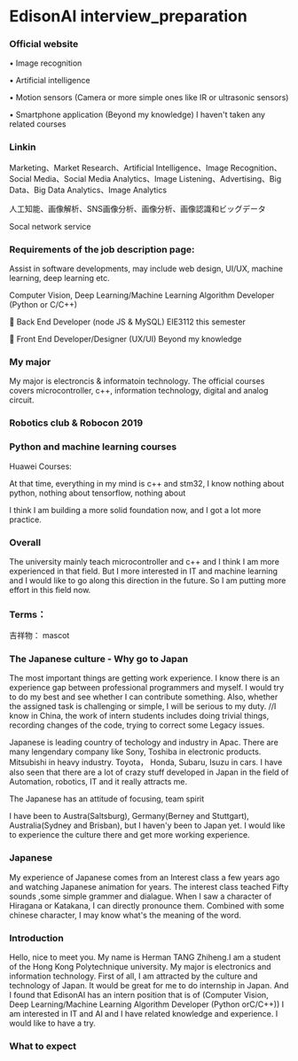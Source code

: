 # EdisonAI interview_preparation

### Official website

• Image recognition 

• Artificial intelligence 

• Motion sensors (Camera or more simple ones like IR or ultrasonic sensors)

• Smartphone application (Beyond my knowledge) I haven't taken any related courses 

### Linkin

Marketing、Market Research、Artificial Intelligence、Image Recognition、Social Media、Social Media Analytics、Image Listening、Advertising、Big Data、Big Data Analytics、Image Analytics

人工知能、画像解析、SNS画像分析、画像分析、画像認識和ビッグデータ

Socal network service

### Requirements of the job description page:

Assist in software developments, may include web design, UI/UX, machine learning, deep learning etc. 

 Computer Vision, Deep Learning/Machine Learning Algorithm Developer (Python or
C/C++)

 Back End Developer (node JS & MySQL) EIE3112 this semester

 Front End Developer/Designer (UX/UI) Beyond my knowledge



### My major

My major is electroncis & informatoin technology. The official courses covers microcontroller, c++, information technology, digital and analog circuit. 

### Robotics club & Robocon 2019



### Python and machine learning courses

Huawei Courses:

At that time, everything in my mind is c++ and stm32, I know nothing about python, nothing about tensorflow, nothing about

I think I am building a more solid foundation now, and I got a lot more practice. 

### Overall

The university mainly teach microcontroller and c++ and I think I am more experienced in that field. But I more interested in IT and machine learning and I would like to go along this direction in the future.  So I am putting more effort in this field now.





### Terms： 

吉祥物： mascot

### The Japanese culture - Why go to Japan

The most important things are getting work experience. I know there is an experience gap between professional programmers and myself. I would try to do my best and see whether I can contribute something. Also, whether the assigned task is challenging or simple, I will be serious to my duty. 
//I know in China, the work of intern students includes doing trivial things, recording changes of the code, trying to correct some Legacy issues. 

Japanese is leading country of techology and industry in Apac. There are many lengendary company like Sony, Toshiba in electronic products. Mitsubishi in heavy industry. Toyota， Honda, Subaru, Isuzu in cars. I have also seen that there are a lot of crazy stuff developed in Japan in the field of Automation, robotics, IT and it really attracts me. 

The Japanese has an attitude of focusing, team spirit


I have been to Austra(Saltsburg), Germany(Berney and Stuttgart), Australia(Sydney and Brisban), but I haven'y been to Japan yet. I would like to experience the culture there and get more working experience. 


### Japanese

My experience of Japanese comes from an Interest class a few years ago and watching Japanese animation for years. The interest class teached Fifty sounds ,some simple grammer and dialague. When I saw a character of Hiragana or Katakana, I can directly pronounce them. Combined with some chinese character, I may know what's the meaning of the word. 

### Introduction

Hello, nice to meet you. My name is Herman TANG Zhiheng.I am a student of the Hong Kong Polytechnique university. My major is electronics and information technology. First of all, I am attracted by the culture and technology of Japan. It would be great for me to do internship in Japan. And I found that EdisonAI has an intern position that is of (Computer Vision, Deep Learning/Machine Learning Algorithm Developer (Python orC/C++))
I am interested in IT and AI and I have related knowledge and experience. I would like to have a try.

### What to expect


